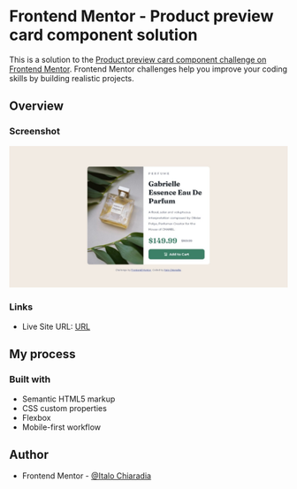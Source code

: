 # Frontend Mentor - Product preview card component solution

This is a solution to the [Product preview card component challenge on Frontend Mentor](https://www.frontendmentor.io/challenges/product-preview-card-component-GO7UmttRfa). Frontend Mentor challenges help you improve your coding skills by building realistic projects. 

## Overview

### Screenshot

![](images/screenshot.jpeg)

### Links

- Live Site URL: [URL](https://kaleidoscopic-granita-add2d1.netlify.app/)

## My process

### Built with

- Semantic HTML5 markup
- CSS custom properties
- Flexbox
- Mobile-first workflow

## Author

- Frontend Mentor - [@Italo Chiaradia](https://www.frontendmentor.io/profile/Italo-Chiaradia)

